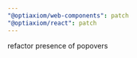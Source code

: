 ```yaml
---
"@optiaxiom/web-components": patch
"@optiaxiom/react": patch
---
```


refactor presence of popovers
